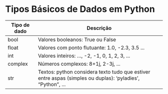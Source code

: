 # Tipos Básicos de Dados em Python

|Tipo de dado |Descrição
|--|--
|bool |Valores booleanos: True ou False
|float |Valores com ponto flutuante: 1.0, -2.3, 3.5 ...
|int |Valores inteiros: …, -2, -1, 0, 1, 2, 3, ...
|complex |Números complexos: 8+1j, 2-3j, ...
|str |Textos: python considera texto tudo que estiver entre aspas (simples ou duplas): ‘pyladies’, “Python”, ...
